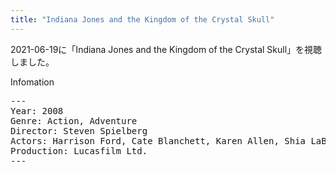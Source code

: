 ```yaml
---
title: "Indiana Jones and the Kingdom of the Crystal Skull"
---
```

2021-06-19に「Indiana Jones and the Kingdom of the Crystal Skull」を視聴しました。

Infomation
<pre>
---
Year: 2008
Genre: Action, Adventure
Director: Steven Spielberg
Actors: Harrison Ford, Cate Blanchett, Karen Allen, Shia LaBeouf
Production: Lucasfilm Ltd.
---
</pre>